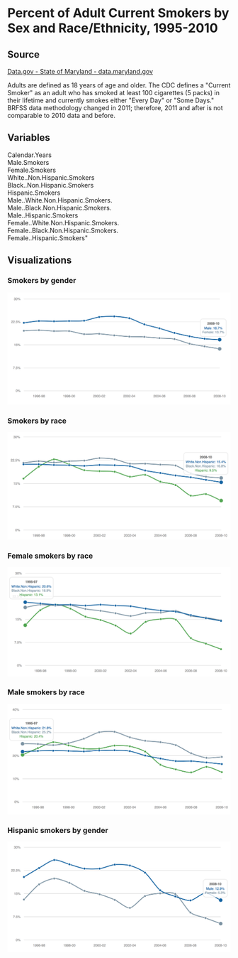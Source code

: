 # Percent of Adult Current Smokers by Sex and Race/Ethnicity, 1995-2010

## Source
[Data.gov - State of Maryland - data.maryland.gov](https://catalog.data.gov/dataset/percent-of-adult-current-smokers-by-sex-and-race-ethnicity-1995-2010-4e337)

Adults are defined as 18 years of age and older. The CDC defines a "Current Smoker" as an adult who has smoked at least 100 cigarettes (5 packs) in their lifetime and currently smokes either "Every Day" or "Some Days." BRFSS data methodology changed in 2011; therefore, 2011 and after is not comparable to 2010 data and before.

## Variables
Calendar.Years  
Male.Smokers  
Female.Smokers  
White..Non.Hispanic.Smokers  
Black..Non.Hispanic.Smokers  
Hispanic.Smokers  
Male..White.Non.Hispanic.Smokers.  
Male..Black.Non.Hispanic.Smokers.  
Male..Hispanic.Smokers  
Female..White.Non.Hispanic.Smokers.  
Female..Black.Non.Hispanic.Smokers.  
Female..Hispanic.Smokers"  

## Visualizations
### Smokers by gender
![percentage_smokers_by_gender](https://raw.githubusercontent.com/gpspake/mis7190-group-project/master/scripts/Percent_of_Adult_Current_Smokers_by_Sex_and_Race_Ethnicity__1995-2010/percentage_smokers_by_gender.png)

### Smokers by race
![percentage_smokers_by_race](https://raw.githubusercontent.com/gpspake/mis7190-group-project/master/scripts/Percent_of_Adult_Current_Smokers_by_Sex_and_Race_Ethnicity__1995-2010/percentage_smokers_by_race.png)

### Female smokers by race
![percentage_female_smokers_by_race](https://raw.githubusercontent.com/gpspake/mis7190-group-project/master/scripts/Percent_of_Adult_Current_Smokers_by_Sex_and_Race_Ethnicity__1995-2010/percentage_female_smokers_by_race.png)

### Male smokers by race
![percentage_male_smokers_by_race](https://raw.githubusercontent.com/gpspake/mis7190-group-project/master/scripts/Percent_of_Adult_Current_Smokers_by_Sex_and_Race_Ethnicity__1995-2010/percentage_male_smokers_by_race.png)

### Hispanic smokers by gender
![hispanic_smokers_by_gender](https://raw.githubusercontent.com/gpspake/mis7190-group-project/master/scripts/Percent_of_Adult_Current_Smokers_by_Sex_and_Race_Ethnicity__1995-2010/hispanic_smokers_by_gender.png)



